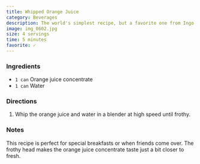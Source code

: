 ```yaml
---
title: Whipped Orange Juice
category: Beverages
description: The world's simplest recipe, but a favorite one from Ingo's childhood. His mom would make this when friends came over or for special breakfasts. The short time in the blender enhances the frothy head and makes especially orange juice concentrate taste just a bit closer to fresh.
image: img_0602.jpg
size: 4 servings
time: 5 minutes
favorite: ✓
---
```


### Ingredients

* `1 can` Orange juice concentrate
* `1 can` Water

### Directions

1. Whip the orange juice and water in a blender at high speed until frothy.

### Notes

This recipe is perfect for special breakfasts or when friends come over. The frothy head makes the orange juice concentrate taste just a bit closer to fresh.